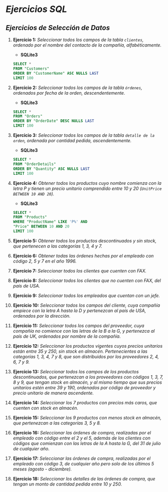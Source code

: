 <!-- Autor: Daniel Benjamin Perez Morales -->
<!-- GitHub: https://github.com/DanielPerezMoralesDev13 -->
<!-- Correo electrónico: danielperezdev@proton.me -->

# ***Ejercicios SQL***

## ***Ejercicios de Selección de Datos***

1. **Ejercicio 1:** *Seleccionar todos los campos de la tabla `clientes`, ordenado por el nombre del contacto de la compañía, alfabéticamente.*

   - **SQLite3**

   ```sql
   SELECT *
   FROM "Customers"
   ORDER BY "CustomerName" ASC NULLS LAST 
   LIMIT 100
   ```

2. **Ejercicio 2:** *Seleccionar todos los campos de la tabla `órdenes`, ordenados por fecha de la orden, descendentemente.*

   - **SQLite3**

   ```sql
   SELECT * 
   FROM "Orders"
   ORDER BY "OrderDate" DESC NULLS LAST
   LIMIT 100
   ```

3. **Ejercicio 3:** *Seleccionar todos los campos de la tabla `detalle de la orden`, ordenada por cantidad pedida, ascendentemente.*

   - **SQLite3**

   ```sql
   SELECT *
   FROM "OrderDetails"
   ORDER BY "Quantity" ASC NULLS LAST
   LIMIT 100
   ```

4. **Ejercicio 4:** *Obtener todos los productos cuyo nombre comienza con la letra P y tienen un precio unitario comprendido entre 10 y 20 (`UnitPrice BETWEEN 10 AND 20`).*

    - **SQLite3**

   ```sql
   SELECT *
   FROM "Products"
   WHERE "ProductName" LIKE 'P%' AND
   "Price" BETWEEN 10 AND 20
   LIMIT 100
   ```

5. **Ejercicio 5:** *Obtener todos los productos descontinuados y sin stock, que pertenecen a las categorías 1, 3, 4 y 7.*

6. **Ejercicio 6:** *Obtener todas las órdenes hechas por el empleado con código 2, 5 y 7 en el año 1996.*

7. **Ejercicio 7:** *Seleccionar todos los clientes que cuenten con FAX.*

8. **Ejercicio 8:** *Seleccionar todos los clientes que no cuenten con FAX, del país de USA.*

9. **Ejercicio 9:** *Seleccionar todos los empleados que cuentan con un jefe.*

10. **Ejercicio 10:** *Seleccionar todos los campos del cliente, cuya compañía empiece con la letra A hasta la D y pertenezcan al país de USA, ordenados por la dirección.*

11. **Ejercicio 11:** *Seleccionar todos los campos del proveedor, cuya compañía no comience con las letras de la B a la G, y pertenezca al país de UK, ordenados por nombre de la compañía.*

12. **Ejercicio 12:** *Seleccionar los productos vigentes cuyos precios unitarios están entre 35 y 250, sin stock en almacén. Pertenecientes a las categorías 1, 3, 4, 7 y 8, que son distribuidos por los proveedores 2, 4, 6, 7 y 9.*

13. **Ejercicio 13:** *Seleccionar todos los campos de los productos descontinuados, que pertenezcan a los proveedores con códigos 1, 3, 7, 8 y 9, que tengan stock en almacén, y al mismo tiempo que sus precios unitarios estén entre 39 y 190, ordenados por código de proveedor y precio unitario de manera ascendente.*

14. **Ejercicio 14:** *Seleccionar los 7 productos con precios más caros, que cuenten con stock en almacén.*

15. **Ejercicio 15:** *Seleccionar los 9 productos con menos stock en almacén, que pertenezcan a las categorías 3, 5 y 8.*

16. **Ejercicio 16:** *Seleccionar las órdenes de compra, realizadas por el empleado con código entre el 2 y el 5, además de los clientes con códigos que comienzan con las letras de la A hasta la G, del 31 de julio de cualquier año.*

17. **Ejercicio 17:** *Seleccionar las órdenes de compra, realizadas por el empleado con código 3, de cualquier año pero solo de los últimos 5 meses (agosto - diciembre).*

18. **Ejercicio 18:** *Seleccionar los detalles de las órdenes de compra, que tengan un monto de cantidad pedida entre 10 y 250.*
